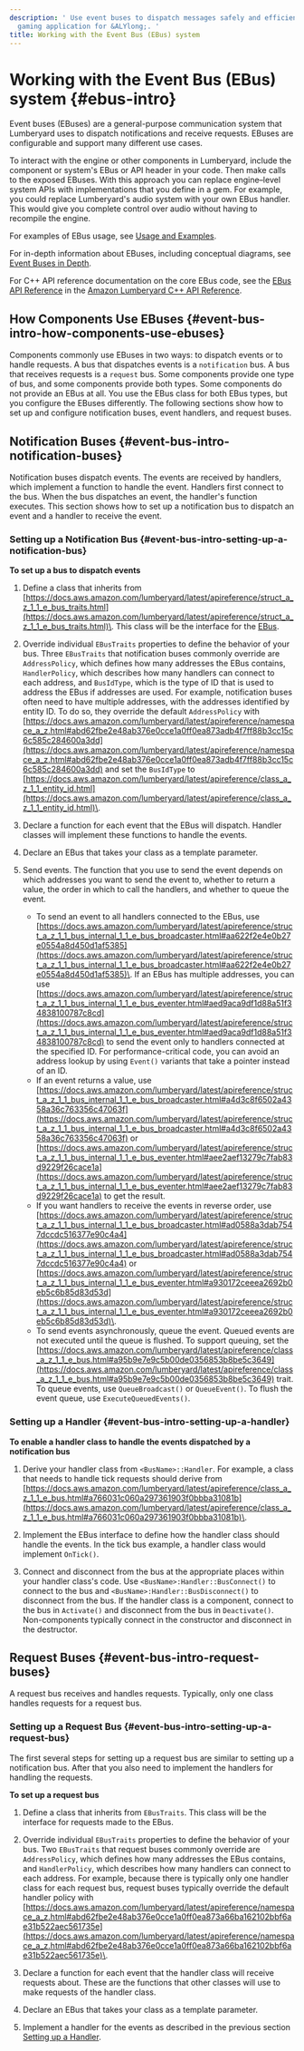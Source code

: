 ```yaml
---
description: ' Use event buses to dispatch messages safely and efficiently in your
  gaming application for &ALYlong;. '
title: Working with the Event Bus (EBus) system
---
```

# Working with the Event Bus \(EBus\) system {#ebus-intro}

Event buses \(EBuses\) are a general\-purpose communication system that Lumberyard uses to dispatch notifications and receive requests\. EBuses are configurable and support many different use cases\. 

To interact with the engine or other components in Lumberyard, include the component or system's EBus or API header in your code\. Then make calls to the exposed EBuses\. With this approach you can replace engine–level system APIs with implementations that you define in a gem\. For example, you could replace Lumberyard's audio system with your own EBus handler\. This would give you complete control over audio without having to recompile the engine\.

For examples of EBus usage, see [Usage and Examples](/docs/userguide/programming/ebus/usage-and-examples.md)\. 

For in\-depth information about EBuses, including conceptual diagrams, see [Event Buses in Depth](/docs/userguide/programming/ebus/in-depth.md)\. 

For C\+\+ API reference documentation on the core EBus code, see the [EBus API Reference](https://docs.aws.amazon.com/lumberyard/latest/apireference/EBus.html) in the [Amazon Lumberyard C\+\+ API Reference](https://docs.aws.amazon.com/lumberyard/latest/apireference/)\.

## How Components Use EBuses {#event-bus-intro-how-components-use-ebuses}

Components commonly use EBuses in two ways: to dispatch events or to handle requests\. A bus that dispatches events is a `notification` bus\. A bus that receives requests is a `request` bus\. Some components provide one type of bus, and some components provide both types\. Some components do not provide an EBus at all\. You use the EBus class for both EBus types, but you configure the EBuses differently\. The following sections show how to set up and configure notification buses, event handlers, and request buses\.

## **Notification Buses** {#event-bus-intro-notification-buses}

Notification buses dispatch events\. The events are received by handlers, which implement a function to handle the event\. Handlers first connect to the bus\. When the bus dispatches an event, the handler's function executes\. This section shows how to set up a notification bus to dispatch an event and a handler to receive the event\.

### Setting up a Notification Bus {#event-bus-intro-setting-up-a-notification-bus}

**To set up a bus to dispatch events**

1. Define a class that inherits from [https://docs.aws.amazon.com/lumberyard/latest/apireference/struct_a_z_1_1_e_bus_traits.html](https://docs.aws.amazon.com/lumberyard/latest/apireference/struct_a_z_1_1_e_bus_traits.html)\. This class will be the interface for the [EBus](https://docs.aws.amazon.com/lumberyard/latest/apireference/class_a_z_1_1_e_bus.html)\.

1. Override individual `EBusTraits` properties to define the behavior of your bus\. Three `EBusTraits` that notification buses commonly override are `AddressPolicy`, which defines how many addresses the EBus contains, `HandlerPolicy`, which describes how many handlers can connect to each address, and `BusIdType`, which is the type of ID that is used to address the EBus if addresses are used\. For example, notification buses often need to have multiple addresses, with the addresses identified by entity ID\. To do so, they override the default `AddressPolicy` with [https://docs.aws.amazon.com/lumberyard/latest/apireference/namespace_a_z.html#abd62fbe2e48ab376e0cce1a0ff0ea873adb4f7ff88b3cc15c6c585c284600a3dd](https://docs.aws.amazon.com/lumberyard/latest/apireference/namespace_a_z.html#abd62fbe2e48ab376e0cce1a0ff0ea873adb4f7ff88b3cc15c6c585c284600a3dd) and set the `BusIdType` to [https://docs.aws.amazon.com/lumberyard/latest/apireference/class_a_z_1_1_entity_id.html](https://docs.aws.amazon.com/lumberyard/latest/apireference/class_a_z_1_1_entity_id.html)\.

1. Declare a function for each event that the EBus will dispatch\. Handler classes will implement these functions to handle the events\.

1. Declare an EBus that takes your class as a template parameter\.

1. Send events\. The function that you use to send the event depends on which addresses you want to send the event to, whether to return a value, the order in which to call the handlers, and whether to queue the event\.
   + To send an event to all handlers connected to the EBus, use [https://docs.aws.amazon.com/lumberyard/latest/apireference/struct_a_z_1_1_bus_internal_1_1_e_bus_broadcaster.html#aa622f2e4e0b27e0554a8d450d1af5385](https://docs.aws.amazon.com/lumberyard/latest/apireference/struct_a_z_1_1_bus_internal_1_1_e_bus_broadcaster.html#aa622f2e4e0b27e0554a8d450d1af5385)\. If an EBus has multiple addresses, you can use [https://docs.aws.amazon.com/lumberyard/latest/apireference/struct_a_z_1_1_bus_internal_1_1_e_bus_eventer.html#aed9aca9df1d88a51f34838100787c8cd](https://docs.aws.amazon.com/lumberyard/latest/apireference/struct_a_z_1_1_bus_internal_1_1_e_bus_eventer.html#aed9aca9df1d88a51f34838100787c8cd) to send the event only to handlers connected at the specified ID\. For performance\-critical code, you can avoid an address lookup by using `Event()` variants that take a pointer instead of an ID\.
   + If an event returns a value, use [https://docs.aws.amazon.com/lumberyard/latest/apireference/struct_a_z_1_1_bus_internal_1_1_e_bus_broadcaster.html#a4d3c8f6502a4358a36c763356c47063f](https://docs.aws.amazon.com/lumberyard/latest/apireference/struct_a_z_1_1_bus_internal_1_1_e_bus_broadcaster.html#a4d3c8f6502a4358a36c763356c47063f) or [https://docs.aws.amazon.com/lumberyard/latest/apireference/struct_a_z_1_1_bus_internal_1_1_e_bus_eventer.html#aee2aef13279c7fab83d9229f26cace1a](https://docs.aws.amazon.com/lumberyard/latest/apireference/struct_a_z_1_1_bus_internal_1_1_e_bus_eventer.html#aee2aef13279c7fab83d9229f26cace1a) to get the result\.
   + If you want handlers to receive the events in reverse order, use [https://docs.aws.amazon.com/lumberyard/latest/apireference/struct_a_z_1_1_bus_internal_1_1_e_bus_broadcaster.html#ad0588a3dab7547dccdc516377e90c4a4](https://docs.aws.amazon.com/lumberyard/latest/apireference/struct_a_z_1_1_bus_internal_1_1_e_bus_broadcaster.html#ad0588a3dab7547dccdc516377e90c4a4) or [https://docs.aws.amazon.com/lumberyard/latest/apireference/struct_a_z_1_1_bus_internal_1_1_e_bus_eventer.html#a930172ceeea2692b0eb5c6b85d83d53d](https://docs.aws.amazon.com/lumberyard/latest/apireference/struct_a_z_1_1_bus_internal_1_1_e_bus_eventer.html#a930172ceeea2692b0eb5c6b85d83d53d)\.
   + To send events asynchronously, queue the event\. Queued events are not executed until the queue is flushed\. To support queuing, set the [https://docs.aws.amazon.com/lumberyard/latest/apireference/class_a_z_1_1_e_bus.html#a95b9e7e9c5b00de0356853b8be5c3649](https://docs.aws.amazon.com/lumberyard/latest/apireference/class_a_z_1_1_e_bus.html#a95b9e7e9c5b00de0356853b8be5c3649) trait\. To queue events, use `QueueBroadcast()` or `QueueEvent()`\. To flush the event queue, use `ExecuteQueuedEvents()`\.

### Setting up a Handler {#event-bus-intro-setting-up-a-handler}

**To enable a handler class to handle the events dispatched by a notification bus**

1. Derive your handler class from `<BusName>::Handler`\. For example, a class that needs to handle tick requests should derive from [https://docs.aws.amazon.com/lumberyard/latest/apireference/class_a_z_1_1_e_bus.html#a766031c060a297361903f0bbba31081b](https://docs.aws.amazon.com/lumberyard/latest/apireference/class_a_z_1_1_e_bus.html#a766031c060a297361903f0bbba31081b)\.

1. Implement the EBus interface to define how the handler class should handle the events\. In the tick bus example, a handler class would implement `OnTick()`\.

1. Connect and disconnect from the bus at the appropriate places within your handler class's code\. Use `<BusName>:Handler::BusConnect()` to connect to the bus and `<BusName>:Handler::BusDisconnect()` to disconnect from the bus\. If the handler class is a component, connect to the bus in `Activate()` and disconnect from the bus in `Deactivate()`\. Non\-components typically connect in the constructor and disconnect in the destructor\.

## **Request Buses** {#event-bus-intro-request-buses}

A request bus receives and handles requests\. Typically, only one class handles requests for a request bus\.

### Setting up a Request Bus {#event-bus-intro-setting-up-a-request-bus}

The first several steps for setting up a request bus are similar to setting up a notification bus\. After that you also need to implement the handlers for handling the requests\.

**To set up a request bus**

1. Define a class that inherits from `EBusTraits`\. This class will be the interface for requests made to the EBus\.

1. Override individual `EBusTraits` properties to define the behavior of your bus\. Two `EBusTraits` that request buses commonly override are `AddressPolicy`, which defines how many addresses the EBus contains, and `HandlerPolicy`, which describes how many handlers can connect to each address\. For example, because there is typically only one handler class for each request bus, request buses typically override the default handler policy with [https://docs.aws.amazon.com/lumberyard/latest/apireference/namespace_a_z.html#abd62fbe2e48ab376e0cce1a0ff0ea873a66ba162102bbf6ae31b522aec561735e](https://docs.aws.amazon.com/lumberyard/latest/apireference/namespace_a_z.html#abd62fbe2e48ab376e0cce1a0ff0ea873a66ba162102bbf6ae31b522aec561735e)\.

1. Declare a function for each event that the handler class will receive requests about\. These are the functions that other classes will use to make requests of the handler class\.

1. Declare an EBus that takes your class as a template parameter\.

1. Implement a handler for the events as described in the previous section [Setting up a Handler](#event-bus-intro-setting-up-a-handler)\.